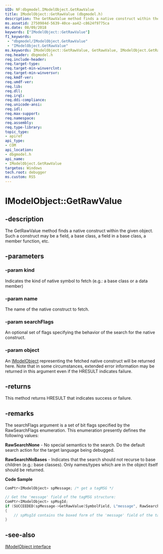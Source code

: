 ```yaml
---
UID: NF:dbgmodel.IModelObject.GetRawValue
title: IModelObject::GetRawValue (dbgmodel.h)
description: The GetRawValue method finds a native construct within the given object. Such a construct may be a field, a base class, a field in a base class, a member function, etc.
ms.assetid: 2750984d-5639-40ce-aa42-c8624f9775ca
ms.date: 08/09/2018
keywords: ["IModelObject::GetRawValue"]
f1_keywords:
 - "dbgmodel/IModelObject.GetRawValue"
 - "IModelObject.GetRawValue"
ms.keywords: IModelObject::GetRawValue, GetRawValue, IModelObject.GetRawValue, IModelObject::GetRawValue, IModelObject.GetRawValue
req.header: dbgmodel.h
req.include-header:
req.target-type:
req.target-min-winverclnt:
req.target-min-winversvr:
req.kmdf-ver:
req.umdf-ver:
req.lib:
req.dll:
req.irql: 
req.ddi-compliance:
req.unicode-ansi:
req.idl:
req.max-support:
req.namespace:
req.assembly:
req.type-library: 
topic_type: 
- apiref
api_type: 
- COM
api_location: 
- dbgmodel.h
api_name: 
- IModelObject.GetRawValue
targetos: Windows
tech.root: debugger
ms.custom: RS5
---
```


# IModelObject::GetRawValue


## -description

The GetRawValue method finds a native construct within the given object. Such a construct may be a field, a base class, a field in a base class, a member function, etc. 

## -parameters

### -param kind
Indicates the kind of native symbol to fetch (e.g.: a base class or a data member)

### -param name
The name of the native construct to fetch.

### -param searchFlags
An optional set of flags specifying the behavior of the search for the native construct.

### -param object
An [IModelObject](nn-dbgmodel-imodelobject.md) representing the fetched native construct will be returned here. Note that in some circumstances, extended error information may be returned in this argument even if the HRESULT indicates failure. 

## -returns
This method returns HRESULT that indicates success or failure.

## -remarks

The searchFlags argument is a set of bit flags specified by the RawSearchFlags enumeration. This enumeration presently defines the following values: 

**RawSearchNone** - No special semantics to the search. Do the default search action for the target language being debugged.

**RawSearchNoBases** - Indicates that the search should not recurse to base children (e.g.: base classes). Only names/types which are in the object itself should be returned.



**Code Sample**

```cpp
ComPtr<IModelObject> spMessage; /* get a tagMSG */

// Get the 'message' field of the tagMSG structure:
ComPtr<IModelObject> spMsgId;
if (SUCCEEDED(spMessage->GetRawValue(SymbolField, L"message", RawSearchNone, &spMsgId)))
{
    // spMsgId contains the boxed form of the 'message' field of the tagMSG object.
}
```


## -see-also

[IModelObject interface](nn-dbgmodel-imodelobject.md)
